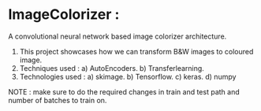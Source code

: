 # ImageColorizer :
A convolutional neural network based image colorizer architecture.
1. This project showcases how we can transform B&W images to coloured image.
2. Techniques used :
a) AutoEncoders.
b) Transferlearning.
3. Technologies used :
a) skimage.
b) Tensorflow.
c) keras.
d) numpy
   
NOTE : make sure to do the required changes in train and test path and number of batches to train on.
 
 
